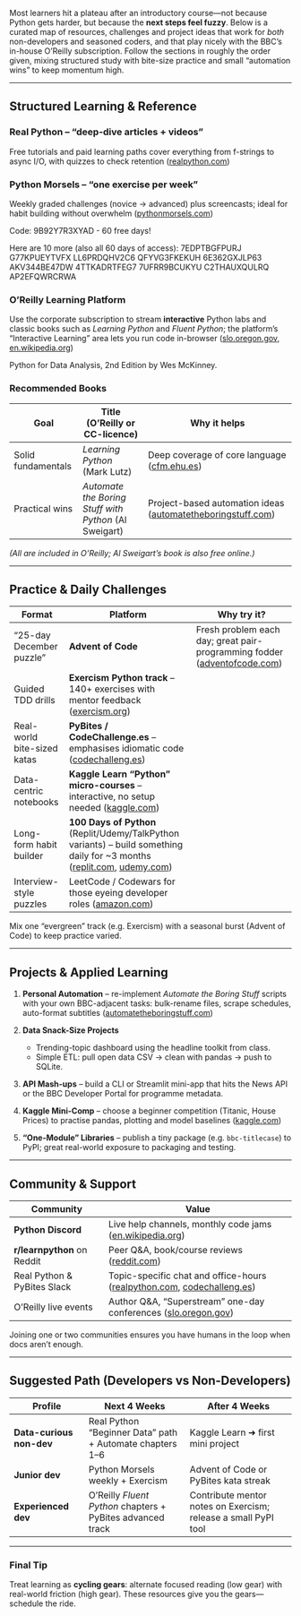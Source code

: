Most learners hit a plateau after an introductory course—not because Python gets harder, but because the **next steps feel fuzzy**. Below is a curated map of resources, challenges and project ideas that work for _both_ non-developers and seasoned coders, and that play nicely with the BBC’s in-house O’Reilly subscription. Follow the sections in roughly the order given, mixing structured study with bite-size practice and small “automation wins” to keep momentum high.

---

## Structured Learning & Reference

### Real Python – “deep-dive articles + videos”

Free tutorials and paid learning paths cover everything from f-strings to async I/O, with quizzes to check retention ([realpython.com][1])

### Python Morsels – “one exercise per week”

Weekly graded challenges (novice → advanced) plus screencasts; ideal for habit building without overwhelm ([pythonmorsels.com][2])

Code: 9B92Y7R3XYAD - 60 free days!

Here are 10 more (also all 60 days of access):
7EDPTBGFPURJ
G77KPUEYTVFX
LL6PRDQHV2C6
QFYVG3FKEKUH
6E362GXJLP63
AKV344BE47DW
4TTKADRTFEG7
7UFRR9BCUKYU
C2THAUXQULRQ
AP2EFQWRCRWA

### O’Reilly Learning Platform

Use the corporate subscription to stream **interactive** Python labs and classic books such as _Learning Python_ and _Fluent Python_; the platform’s “Interactive Learning” area lets you run code in-browser ([slo.oregon.gov][3], [en.wikipedia.org][4])

Python for Data Analysis, 2nd Edition by Wes McKinney.

### Recommended Books

| Goal               | Title (O’Reilly or CC-licence)                        | Why it helps                                                     |
| ------------------ | ----------------------------------------------------- | ---------------------------------------------------------------- |
| Solid fundamentals | _Learning Python_ (Mark Lutz)                         | Deep coverage of core language ([cfm.ehu.es][5])                 |
| Practical wins     | _Automate the Boring Stuff with Python_ (Al Sweigart) | Project-based automation ideas ([automatetheboringstuff.com][6]) |

_(All are included in O’Reilly; Al Sweigart’s book is also free online.)_

---

## Practice & Daily Challenges

| Format                      | Platform                                                                                                                             | Why try it?                                                                   |
| --------------------------- | ------------------------------------------------------------------------------------------------------------------------------------ | ----------------------------------------------------------------------------- |
| “25-day December puzzle”    | **Advent of Code**                                                                                                                   | Fresh problem each day; great pair-programming fodder ([adventofcode.com][7]) |
| Guided TDD drills           | **Exercism Python track** – 140+ exercises with mentor feedback ([exercism.org][8])                                                  |                                                                               |
| Real-world bite-sized katas | **PyBites / CodeChallenge.es** – emphasises idiomatic code ([codechalleng.es][9])                                                    |                                                                               |
| Data-centric notebooks      | **Kaggle Learn “Python” micro-courses** – interactive, no setup needed ([kaggle.com][10])                                            |                                                                               |
| Long-form habit builder     | **100 Days of Python** (Replit/Udemy/TalkPython variants) – build something daily for \~3 months ([replit.com][11], [udemy.com][12]) |                                                                               |
| Interview-style puzzles     | LeetCode / Codewars for those eyeing developer roles ([amazon.com][13])                                                              |                                                                               |

Mix one “evergreen” track (e.g. Exercism) with a seasonal burst (Advent of Code) to keep practice varied.

---

## Projects & Applied Learning

1. **Personal Automation** – re-implement _Automate the Boring Stuff_ scripts with your own BBC-adjacent tasks: bulk-rename files, scrape schedules, auto-format subtitles ([automatetheboringstuff.com][6])
2. **Data Snack-Size Projects**

   - Trending-topic dashboard using the headline toolkit from class.
   - Simple ETL: pull open data CSV → clean with pandas → push to SQLite.

3. **API Mash-ups** – build a CLI or Streamlit mini-app that hits the News API or the BBC Developer Portal for programme metadata.
4. **Kaggle Mini-Comp** – choose a beginner competition (Titanic, House Prices) to practise pandas, plotting and model baselines ([kaggle.com][10])
5. **“One-Module” Libraries** – publish a tiny package (e.g. `bbc-titlecase`) to PyPI; great real-world exposure to packaging and testing.

---

## Community & Support

| Community                   | Value                                                                            |
| --------------------------- | -------------------------------------------------------------------------------- |
| **Python Discord**          | Live help channels, monthly code jams ([en.wikipedia.org][14])                   |
| **r/learnpython** on Reddit | Peer Q\&A, book/course reviews ([reddit.com][15])                                |
| Real Python & PyBites Slack | Topic-specific chat and office-hours ([realpython.com][1], [codechalleng.es][9]) |
| O’Reilly live events        | Author Q\&A, “Superstream” one-day conferences ([slo.oregon.gov][3])             |

Joining one or two communities ensures you have humans in the loop when docs aren’t enough.

---

## Suggested Path (Developers vs Non-Developers)

| Profile                  | Next 4 Weeks                                               | After 4 Weeks                                                  |
| ------------------------ | ---------------------------------------------------------- | -------------------------------------------------------------- |
| **Data-curious non-dev** | Real Python “Beginner Data” path + Automate chapters 1–6   | Kaggle Learn ➜ first mini project                              |
| **Junior dev**           | Python Morsels weekly + Exercism                           | Advent of Code or PyBites kata streak                          |
| **Experienced dev**      | O’Reilly _Fluent Python_ chapters + PyBites advanced track | Contribute mentor notes on Exercism; release a small PyPI tool |

---

### Final Tip

Treat learning as **cycling gears**: alternate focused reading (low gear) with real-world friction (high gear). These resources give you the gears—schedule the ride.

[1]: https://realpython.com/?utm_source=chatgpt.com "Real Python"
[2]: https://www.pythonmorsels.com/exercises/?utm_source=chatgpt.com "Python Exercises"
[3]: https://slo.oregon.gov/oreilly/content?utm_source=chatgpt.com "Content & Formats - O'Reilly Learning Platform"
[4]: https://en.wikipedia.org/wiki/O%27Reilly_Media?utm_source=chatgpt.com "O'Reilly Media"
[5]: https://cfm.ehu.es/ricardo/docs/python/Learning_Python.pdf?utm_source=chatgpt.com "[PDF] Learning Python - Materials Physics Center"
[6]: https://automatetheboringstuff.com/?utm_source=chatgpt.com "Automate the Boring Stuff with Python"
[7]: https://adventofcode.com/?utm_source=chatgpt.com "Advent of Code 2024"
[8]: https://exercism.org/tracks/python?utm_source=chatgpt.com "Python on Exercism"
[9]: https://codechalleng.es/?utm_source=chatgpt.com "PyBites Platform | Real World Python Exercises"
[10]: https://www.kaggle.com/learn/python?utm_source=chatgpt.com "Learn Python Tutorials - Kaggle"
[11]: https://replit.com/learn/100-days-of-python/?utm_source=chatgpt.com "100 Days of Code - The Complete Python Course - Replit"
[12]: https://www.udemy.com/course/100-days-of-code/?srsltid=AfmBOoqlF3zmUQrcV5JTTUJSaUAK3X0SOHiek3QmtZ6JfM6D3CI6Uyq-&utm_source=chatgpt.com "100 Days of Code: The Complete Python Pro Bootcamp - Udemy"
[13]: https://www.amazon.com/Automate-Boring-Stuff-Python-Programming/dp/1593275994?utm_source=chatgpt.com "Automate the Boring Stuff with Python: Practical Programming for ..."
[14]: https://en.wikipedia.org/wiki/Advent_of_Code?utm_source=chatgpt.com "Advent of Code"
[15]: https://www.reddit.com/r/learnpython/comments/2jqgjw/is_it_possible_to_learn_python_by_reading_oreilly/?utm_source=chatgpt.com "Is it possible to learn Python by reading O'Reilly Learning ... - Reddit"
